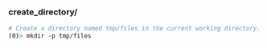 ### create_directory/

```bash
# Create a directory named tmp/files in the current working directory.
(0)> mkdir -p tmp/files
```
